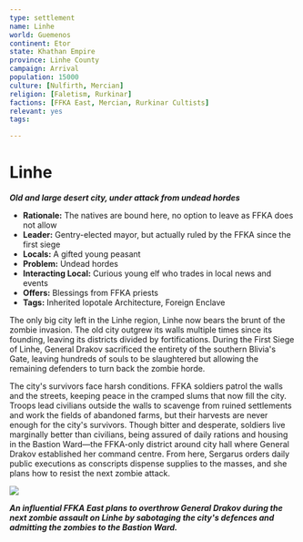 ```yaml
---
type: settlement
name: Linhe
world: Guemenos
continent: Etor
state: Khathan Empire
province: Linhe County
campaign: Arrival
population: 15000
culture: [Nulfirth, Mercian]
religion: [Faletism, Rurkinar]
factions: [FFKA East, Mercian, Rurkinar Cultists]
relevant: yes
tags: 

---
```


# Linhe
***Old and large desert city, under attack from undead hordes***

-   **Rationale:** The natives are bound here, no option to leave as FFKA does not allow
-   **Leader:** Gentry-elected mayor, but actually ruled by the FFKA since the first siege
-   **Locals:** A gifted young peasant
-   **Problem:** Undead hordes
-   **Interacting Local:** Curious young elf who trades in local news and events
-   **Offers:** Blessings from FFKA priests
-   **Tags:** Inherited Iopotale Architecture, Foreign Enclave

The only big city left in the Linhe region, Linhe now bears the brunt of the zombie invasion. The old city outgrew its walls multiple times since its founding, leaving its districts divided by fortifications. During the First Siege of Linhe, General Drakov sacrificed the entirety of the southern Blivia's Gate, leaving hundreds of souls to be slaughtered but allowing the remaining defenders to turn back the zombie horde.

The city's survivors face harsh conditions. FFKA soldiers patrol the walls and the streets, keeping peace in the cramped slums that now fill the city. Troops lead civilians outside the walls to scavenge from ruined settlements and work the fields of abandoned farms, but their harvests are never enough for the city's survivors. Though bitter and desperate, soldiers live marginally better than civilians, being assured of daily rations and housing in the Bastion Ward—the FFKA-only district around city hall where General Drakov established her command centre. From here, Sergarus orders daily public executions as conscripts dispense supplies to the masses, and she plans how to resist the next zombie attack.

![](https://i.imgur.com/QB3kSj3.png)

***An influential FFKA East plans to overthrow General Drakov during the next zombie assault on Linhe by sabotaging the city's defences and admitting the zombies to the Bastion Ward.***